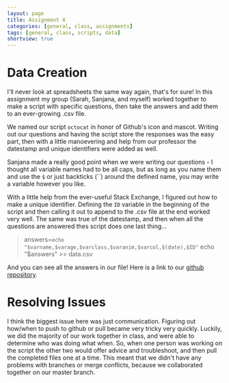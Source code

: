 ```yaml
---
layout: page
title: Assignment 4
categories: [general, class, assignments]
tags: [general, class, scripts, data]
shortview: true
---
```


# Data Creation

I'll never look at spreadsheets the same way again, that's for sure! In this assignment my group (Sarah, Sanjana, and myself) worked together to
make a script with specific questions, then take the answers and add them to an ever-growing .csv file.

We named our script `octocat` in honor of Github's icon and mascot. Writing out our questions and having the script store the responses was the easy
part, then with a little manoevering and help from our professor the datestamp and unique identifiers were added as well. 

Sanjana made a really good point when we were writing our questions - I thought all variable names had to be all caps, but as long as you name 
them and use the `$` or just backticks (``) around the defined name, you may write a variable however you like.

With a little help from the ever-useful Stack Exchange, I figured out how to make a unique identifier. 
Defining the `ID` variable in the beginning of the script and then calling it out to append to the .csv file at the end worked very well. 
The same was true of the datestamp, and then when all the questions are answered thes script does one last thing...


> answers=`echo "$varname,$varage,$varclass,$varanim,$varcol,$(date),$ID"`
> echo "$answers" >> data.csv


And you can see all the answers in our file! Here is a link to our [github repository](https://github.com/sarecht/octocat). 

# Resolving Issues

I think the biggest issue here was just communication. Figuring out how/when to push to github or pull became very tricky very quickly.
Luckily, we did the majority of our work together in class, and were able to determine who was doing what when. So, when one person
was working on the script the other two would offer advice and troubleshoot, and then pull the completed files one at a time. This meant
that we didn't have any problems with branches or merge conflicts, because we collaborated together on our master branch. 
